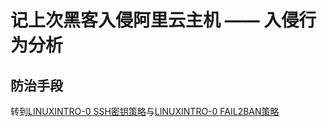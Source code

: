 # 记上次黑客入侵阿里云主机 —— 入侵行为分析


## 防治手段

转到[LINUXINTRO-0 SSH密钥策略](/LINUXINTRO-0.md)与[LINUXINTRO-0 FAIL2BAN策略](/LINUXINTRO-1.md)
